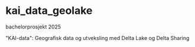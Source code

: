 # kai_data_geolake

bachelorprosjekt 2025

"KAI-data": Geografisk data og utveksling med Delta Lake og Delta Sharing
